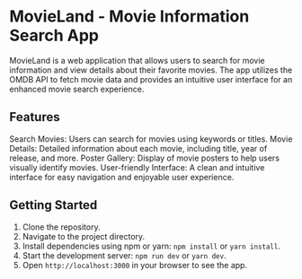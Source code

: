# MovieLand - Movie Information Search App
MovieLand is a web application that allows users to search for movie information and view details about their favorite movies. The app utilizes the OMDB API to fetch movie data and provides an intuitive user interface for an enhanced movie search experience.

## Features
Search Movies: Users can search for movies using keywords or titles.
Movie Details: Detailed information about each movie, including title, year of release, and more.
Poster Gallery: Display of movie posters to help users visually identify movies.
User-friendly Interface: A clean and intuitive interface for easy navigation and enjoyable user experience.

## Getting Started

1. Clone the repository.
2. Navigate to the project directory.
3. Install dependencies using npm or yarn: `npm install` or `yarn install`.
4. Start the development server: `npm run dev` or `yarn dev`.
5. Open `http://localhost:3000` in your browser to see the app.
